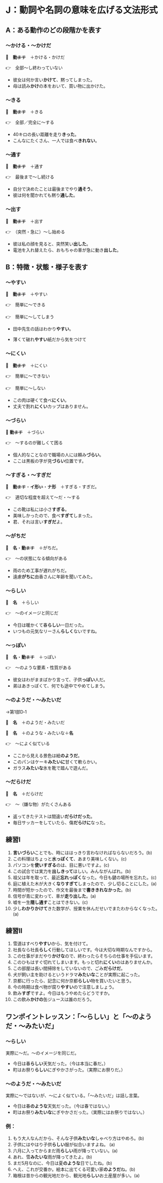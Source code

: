 # J：動詞や名詞の意味を広げる文法形式

## A：ある動作のどの段階かを表す

### ～かける・～かけだ

🔗　**動**~~ます~~　＋かける・かけだ

👉　全部～し終わっていない

- 彼女は何か言い**かけて**、黙ってしまった。
- 母は読み**かけ**の本をおいて、買い物に出かけた。

### ～きる

🔗　**動**~~ます~~　＋きる

👉　全部／完全に～する

- 40キロの長い距離を走り**きった**。
- こんなにたくさん、一人では食べ**きれない**。

### ～通す

🔗　**動**~~ます~~　＋通す

👉　最後まで～し続ける

- 自分で決めたことは最後までやり**通そう**。
- 彼は何を聞かれても黙り**通した**。

### ～出す

🔗　**動**~~ます~~　＋出す

👉　（突然・急に）～し始める

- 彼は私の顔を見ると、突然笑い**出した**。
- 電池を入れ替えたら、おもちゃの車が急に動き**出した**。

## B：特徴・状態・様子を表す

### ～やすい

🔗　**動**~~ます~~　＋やすい

👉　簡単に～できる

👉　簡単に～してしまう

- 田中先生の話はわかり**やすい**。

- 薄くて破れ**やすい**紙だから気をつけて

### ～にくい

🔗　**動**~~ます~~　＋にくい

👉　簡単に～できない

👉　簡単に～しない

- この肉は硬くて食べ**にくい**。
- 丈夫で割れ**にくい**カップはありません。

### ～づらい

🔗 **動**~~ます~~　＋づらい

👉　～するのが難しくて困る

- 個人的なことなので職場の人には頼み**づらい**。
- ここは黒板の字が見**づらい**位置です。

### ～すぎる・～すぎだ

🔗　**動**~~ます~~・**イ形**~~い~~・**ナ形**　＋すぎる・すぎだ。

👉　適切な程度を超えて～だ・～する

- この靴は私には小さ**すぎる**。
- 美味しかったので、食べ**すぎて**しまった。
- 君、それは言い**すぎだ**よ。

### ～がちだ

🔗　**名**・**動**~~ます~~　＋がちだ。

👉　～の状態になる傾向がある

- 雨のため工事が遅れがちだ。
- 遠慮**がちに**由香さんに年齢を聞いてみた。

### ～らしい

🔗　**名**　＋らしい

👉　～のイメージと同じだ

- 今日は暖かくて春**らしい**一日だった。
- いつもの元気なリーさん**らしく**ないですね。

### ～っぽい

🔗　**名**・**動**~~ます~~　＋っぽい

👉　～のような要素・性質がある

- 彼女はわがままばかり言って、子供**っぽい**人だ。
- 弟はあきっぽくて、何でも途中でやめてしまう。

### ～のようだ・～みたいだ

→第1部D‐1

🔗　**名**　＋のようだ・みたいだ

🔗　**名**　＋のような・みたいな＋**名**

👉　～によく似ている

- ここから見える景色は絵**のようだ**。
- このパンはケーキ**みたいに**甘くて軟らかい。
- ガラス**みたいな**氷を靴で踏んで遊んだ。
　
### ～だらけだ

🔗　**名**　＋だらけだ

👉　～（嫌な物）がたくさんある

- 返ってきたテストは間違い**だらけだった**。
- 毎日サッカーをしていたら、傷**だらけに**なった。

## 練習Ⅰ

1. **言いづらい**ことでも、時にははっきり言わなければならないだろう。(b)
2. この料理はちょっと**水っぽくて**、あまり美味しくない。(c)
3. パソコンを**使いすぎる**のは、目に悪いですよ。(c)
4. この試合では実力を**出しきって**ほしい。みんながんばれ。(b)
5. 祖父は年を取って、最近**忘れっぽく**なった。今日も鍵の場所を忘れた。(c)
6. 庭に植えた木が大きく**なりすぎて**しまったので、少し切ることにした。(a)
7. 時間が短かったので、作文を最後まで**書ききれなかった**。(b)
8. 信号が青に変わって、車が**走り出した**。(a)
9. 嘘を一生**隠し通す**ことはできない。(c)
10. 少し**わかりかけて**きた数学が、授業を休んだせいでまたわからなくなった。(a)

## 練習Ⅱ

1. 雪道はすべり**やすい**から、気を付けて。
2. 社長なら社長**らしく**行動してほしいです。今は大切な時期なんですから。
3. この仕事がまだやり**かけな**ので、終わったらそちらの仕事を手伝います。
4. このひもはすぐ切れてしまいます。もっと切れ**にくい**のはありませんか。
5. この部屋は長い間掃除をしていないので、ごみ**だらけだ**。
6. 犬が飼い主を助けるというドラマ**みたいな**ことが実際に起こった。
7. 京都に行ったら、記念に何か京都**らしい**物を買いたいと思う。
8. 今の時期は食べ物が腐り**やすい**ので注意しましょう。
9. 飲み**すぎ**ですよ。今日はもうやめたらどうですか。
10. この飲み**かけの**缶ジュースは誰のだろう。

## ワンポイントレッスン：「～らしい」と「～のようだ・～みたいだ」

### ～らしい

実際に～だ。～のイメージを同じだ。
- 今日は春**らしい**天気だった。（今は本当に春だ。）
- 町はお祭り**らしい**にぎやかさがった。（実際にお祭りだ。）

### ～のようだ・～みたいだ

実際に～ではないが、～によく似ている。「～みたいだ」は話し言葉。

- 今日は春**のような**天気だった。（今は春ではない。）
- 町はお祭り**みたいな**にぎやかさだった。（実際にはお祭りではない。）

### 例：

1. もう大人なんだから、そんな子供**みたいな**しゃべり方はやめろ。(b)
2. 子供にはやはり子供**らしい**服が似合いますよね。 (a)
3. 六月に入ってからまだ雨**らしい**雨が降っていない。(a)
4. あれ、雪**みたいな**雨が降ってきたよ。(b)
5. まだ5月なのに、今日は夏**のような**日でしたね。(b)
6. へえ、これが交番か。絵本に出てくる可愛い家**のようだ**ね。(b)
7. 箱根は昔からの観光地だから、観光地**らしい**お土産屋が多い。(a)
